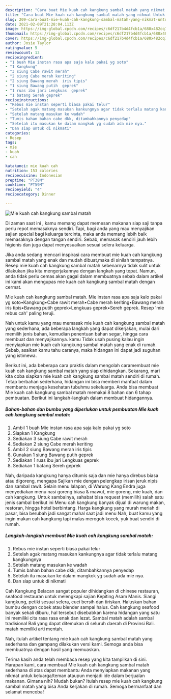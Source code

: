 ```yaml
---
description: "Cara buat Mie kuah cah kangkung sambal matah yang nikmat Untuk Jualan"
title: "Cara buat Mie kuah cah kangkung sambal matah yang nikmat Untuk Jualan"
slug: 209-cara-buat-mie-kuah-cah-kangkung-sambal-matah-yang-nikmat-untuk-jualan
date: 2021-02-09T21:28:04.113Z
image: https://img-global.cpcdn.com/recipes/c6df217b4d4fcb1a/680x482cq70/mie-kuah-cah-kangkung-sambal-matah-foto-resep-utama.jpg
thumbnail: https://img-global.cpcdn.com/recipes/c6df217b4d4fcb1a/680x482cq70/mie-kuah-cah-kangkung-sambal-matah-foto-resep-utama.jpg
cover: https://img-global.cpcdn.com/recipes/c6df217b4d4fcb1a/680x482cq70/mie-kuah-cah-kangkung-sambal-matah-foto-resep-utama.jpg
author: Josie Taylor
ratingvalue: 5
reviewcount: 13
recipeingredient:
- "1 buah Mie instan rasa apa saja kalo pakai yg soto"
- "1 Kangkung"
- "3 siung Cabe rawit merah"
- "2 siung Cabe merah keriting"
- "2 siung Bawang merah  iris tipis"
- "1 siung Bawang putih  geprek"
- "1 ruas ibu jari Lengkuas  geprek"
- "1 batang Sereh geprek"
recipeinstructions:
- "Rebus mie instan seperti biasa pakai telur"
- "Setelah agak matang masukan kankungnya agar tidak terlalu matang kangkungnya"
- "Setelah matang masukan ke wadah"
- "Tumis bahan bahan cabe dkk, ditambahkannya penyedap"
- "Setelah itu masukan ke dalam mangkok yg sudah ada mie nya."
- "Dan siap untuk di nikmati"
categories:
- Resep
tags:
- mie
- kuah
- cah

katakunci: mie kuah cah 
nutrition: 153 calories
recipecuisine: Indonesian
preptime: "PT38M"
cooktime: "PT59M"
recipeyield: "4"
recipecategory: Dinner

---
```



![Mie kuah cah kangkung sambal matah](https://img-global.cpcdn.com/recipes/c6df217b4d4fcb1a/680x482cq70/mie-kuah-cah-kangkung-sambal-matah-foto-resep-utama.jpg)

Di zaman  saat ini , kamu memang dapat memesan makanan siap saji tanpa perlu repot memasaknya sendiri. Tapi, bagi anda yang mau menyajikan sajian special bagi keluarga tercinta, maka anda memang lebih baik memasaknya dengan tangan sendiri. Sebab, memasak sendiri jauh lebih higienis dan juga dapat menyesuaikan sesuai selera keluarga.

Jika anda sedang mencari inspirasi cara membuat mie kuah cah kangkung sambal matah yang enak dan mudah dibuat,maka di sinilah tempatnya. Resep mie kuah cah kangkung sambal matah  sebenarnya tidak sulit untuk dilakukan jika kita mengerjakannya dengan langkah yang tepat. Namun, anda tidak perlu cemas akan gagal dalam membuatnya 
sebab dalam artikel ini kami akan mengupas mie kuah cah kangkung sambal matah dengan cermat.  

Mie kuah cah kangkung sambal matah. Mie instan rasa apa saja kalo pakai yg soto•Kangkung•Cabe rawit merah•Cabe merah keriting•Bawang merah iris tipis•Bawang putih geprek•Lengkuas geprek•Sereh geprek. Resep &#39;mie rebus cah&#39; paling teruji.

Nah untuk kamu yang mau memasak mie kuah cah kangkung sambal matah yang sederhana, ada beberapa langkah yang dapat dikerjakan, mulai dari memilih jenis bahan, kemudian penentuan bahan segar, hingga cara membuat dan menyajikannya. kamu Tidak usah pusing kalau ingin menyiapkan mie kuah cah kangkung sambal matah yang enak di rumah. Sebab, asalkan kamu  tahu caranya, maka hidangan ini dapat jadi suguhan yang istimewa.

Berikut ini, ada beberapa cara praktis  dalam mengolah caramembuat mie kuah cah kangkung sambal matah yang siap dihidangkan. Sekarang, mari kita coba siapkan mie kuah cah kangkung sambal matah sendiri di rumah. Tetap berbahan sederhana, hidangan ini bisa memberi manfaat dalam membantu menjaga kesehatan tubuhmu sekeluarga. Anda bisa membuat Mie kuah cah kangkung sambal matah memakai 8 bahan dan 6 tahap pembuatan. Berikut ini langkah-langkah dalam membuat hidangannya.

<!--inarticleads1-->

##### Bahan-bahan dan bumbu yang diperlukan untuk pembuatan Mie kuah cah kangkung sambal matah:

1. Ambil 1 buah Mie instan rasa apa saja kalo pakai yg soto
1. Siapkan 1 Kangkung
1. Sediakan 3 siung Cabe rawit merah
1. Sediakan 2 siung Cabe merah keriting
1. Ambil 2 siung Bawang merah  iris tipis
1. Gunakan 1 siung Bawang putih  geprek
1. Sediakan 1 ruas ibu jari Lengkuas  geprek
1. Sediakan 1 batang Sereh geprek


Nah, daripada kangkung hanya ditumis saja dan mie hanya direbus biasa atau digoreng, mengapa Sajikan mie dengan pelengkap irisan jeruk nipis dan sambal rawit. Selain menu lalapan, di Warung Kang Endra juga menyediakan menu nasi goreng biasa &amp; mawut, mie goreng, mie kuah, dan cah kangkung. Untuk sambalnya, sahabat bisa request (memilih) salah satu jenis sambal berikut ini Menu cah kangkung banyak dijual di warung makan, restoran, hingga hotel berbintang. Harga kangkung yang murah meriah di pasar, bisa berubah jadi sangat mahal saat jadi menu Nah, buat kamu yang ingin makan cah kangkung tapi malas merogoh kocek, yuk buat sendiri di rumah. 

<!--inarticleads2-->

##### Langkah-langkah membuat Mie kuah cah kangkung sambal matah:

1. Rebus mie instan seperti biasa pakai telur
1. Setelah agak matang masukan kankungnya agar tidak terlalu matang kangkungnya
1. Setelah matang masukan ke wadah
1. Tumis bahan bahan cabe dkk, ditambahkannya penyedap
1. Setelah itu masukan ke dalam mangkok yg sudah ada mie nya.
1. Dan siap untuk di nikmati


Cah Kangkung Belacan sangat populer dihidangkan di chinese restauran, seafood restauran untuk melengkapi sajian Kepiting Asam Manis. Siangi kangkung, petiki sesuai selera, cuci bersih dan tiriskan. Haluskan bahan bumbu dengan cobek atau blender sampai halus. Cah kangkung seafood banyak sekali diburu, hal tersebut disebabkan karena hidangan yang satu ini memiliki cita rasa rasa enak dan lezat. Sambal matah adalah sambal tradisional Bali yang dapat ditemukan di seluruh daerah di Provinsi Bali. matah memiliki arti mentah. 

Nah, itulah artikel tentang  mie kuah cah kangkung sambal matah  yang sederhana dan gampang dilakukan versi kami. Semoga anda bisa membuatnya dengan hasil yang memuaskan. 

Terima kasih anda telah membaca resep yang kita tampilkan di sini. Harapan kami, cara membuat  Mie kuah cah kangkung sambal matah sederhana di atas dapat membantu Anda menyiapkan makanan yang nikmat untuk keluarga/teman ataupun menjadi ide dalam berjualan makanan. Gimana nih? Mudah bukan? Itulah resep mie kuah cah kangkung sambal matah yang bisa Anda kerjakan di rumah. Semoga bermanfaat dan selamat mencoba!

